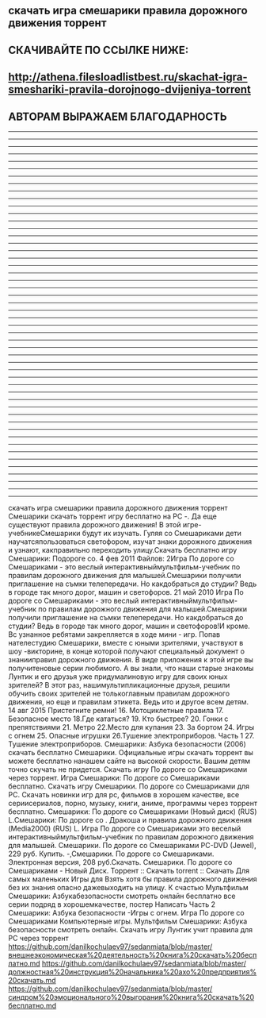 скачать игра смешарики правила дорожного движения торрент
--------------------------------------------------
СКАЧИВАЙТЕ ПО ССЫЛКЕ НИЖЕ:
--------------------------------------------------
http://athena.filesloadlistbest.ru/skachat-igra-smeshariki-pravila-dorojnogo-dvijeniya-torrent
--------------------------------------------------
АВТОРАМ ВЫРАЖАЕМ БЛАГОДАРНОСТЬ
--------------------------------------------------
--------------------------------------------------
--------------------------------------------------
--------------------------------------------------
--------------------------------------------------
--------------------------------------------------
--------------------------------------------------
--------------------------------------------------
--------------------------------------------------
--------------------------------------------------
--------------------------------------------------
--------------------------------------------------
--------------------------------------------------
--------------------------------------------------
--------------------------------------------------
--------------------------------------------------
--------------------------------------------------
--------------------------------------------------
--------------------------------------------------
--------------------------------------------------
--------------------------------------------------
--------------------------------------------------
--------------------------------------------------
--------------------------------------------------
--------------------------------------------------
--------------------------------------------------
--------------------------------------------------
--------------------------------------------------
--------------------------------------------------
--------------------------------------------------
--------------------------------------------------
--------------------------------------------------
--------------------------------------------------
--------------------------------------------------
--------------------------------------------------
--------------------------------------------------
--------------------------------------------------
--------------------------------------------------
--------------------------------------------------
--------------------------------------------------
--------------------------------------------------
--------------------------------------------------
--------------------------------------------------
--------------------------------------------------
--------------------------------------------------
--------------------------------------------------
--------------------------------------------------
--------------------------------------------------
--------------------------------------------------
--------------------------------------------------
--------------------------------------------------
скачать игра смешарики правила дорожного движения торрент Смешарики скачать торрент игру бесплатно на PC -. Да еще существуют правила дорожного движения! В этой игре-учебникеСмешарики будут их изучать. Гуляя со Смешариками дети научатсяпользоваться светофором, изучат знаки дорожного движения и узнают, какправильно переходить улицу.Скачать бесплатно игру Смешарики: Подороге со. 4 фев 2011  Файлов: 2Игра По дороге со Смешариками - это веслый интерактивныймультфильм-учебник по правилам дорожного движения для малышей.Смешарики получили приглашение на съмки телепередачи. Но какдобраться до студии? Ведь в городе так много дорог, машин и светофоров. 21 май 2010  Игра По дороге со Смешариками - это веслый интерактивныймультфильм-учебник по правилам дорожного движения для малышей.Смешарики получили приглашение на съмки телепередачи. Но какдобраться до студии? Ведь в городе так много дорог, машин и светофоров!И кроме. Вс узнанное ребятами закрепляется в ходе мини - игр. Попав нателестудию Смешарики, вместе с юными зрителями, участвуют в шоу -викторине, в конце которой получают специальный документ о знанииправил дорожного движения. В виде приложения к этой игре вы получитеновые серии любимого. А вы знали, что наши старые знакомы Лунтик и его друзья уже придумалиновую игру для своих юных зрителей? В этот раз, нашимультипликационные друзья, решили обучить своих зрителей не толькоглавным правилам дорожного движения, но еще и правилам этикета. Ведь ито и другое всем детям. 14 авг 2015  Пристегните ремни! 16. Мотоциклетные правила 17. Безопасное место 18.Где кататься? 19. Кто быстрее? 20. Гонки с препятствиями 21. Метро 22.Место для купания 23. За бортом 24. Игры с огнем 25. Опасные игрушки 26.Тушение электроприборов. Часть 1 27. Тушение электроприборов. Смешарики: Азбука безопасности (2006) скачать бесплатно
Смешарики. Официальные игры скачать торрент вы можете бесплатно нанашем сайте на высокой скорости. Вашим детям точно скучать не придется. Скачать игру По дороге со Смешариками через торрент. Игра Смешарики: По дороге со Смешариками бесплатно. Скачать игру Смешарики. По дороге со Смешариками для PC. Скачать новинки игр для pc, фильмов в хорошем качестве, все сериисериалов, порно, музыку, книги, аниме, программы через торрент бесплатно. Смешарики: По дороге со Смешариками (Новый диск) (RUS) L.Смешарики: По дороге со . Дракоша и правила дорожного движения (Media2000) (RUS) L. Игра По дороге со Смешариками  это веселый интерактивныймультфильм-учебник по правилам дорожного движения для малышей. Смешарики. По дороге со Смешариками PC-DVD (Jewel), 229 руб. Купить. -,Смешарики. По дороге со Смешариками. Электронная версия, 208 руб.Скачать. Смешарики. По дороге со Смешариками - Новый Диск. Торрент :: Скачать torrent :: Скачать Для самых маленьких Игры для
Взять хотя бы правила дорожного движения  без их знания опасно дажевыходить на улицу. К счастью  Мультфильм Смешарики: Азбукабезопасности смотреть онлайн бесплатно все серии подряд в хорошемкачестве, постер Написать  Часть 2  Смешарики: Азбука безопасности -Игры с огнем. Игра По дороге со Смешариками Компьютерные игры. Мультфильм Смешарики: Азбука безопасности смотреть онлайн. Скачать игру Лунтик учит правила для PC через торрент
https://github.com/danilkochulaev97/sedanmiata/blob/master/внешнеэкономическая%20деятельность%20книга%20скачать%20бесплатно.md
https://github.com/danilkochulaev97/sedanmiata/blob/master/должностная%20инструкция%20начальника%20ахо%20предприятия%20скачать.md
https://github.com/danilkochulaev97/sedanmiata/blob/master/синдром%20эмоционального%20выгорания%20книга%20скачать%20бесплатно.md